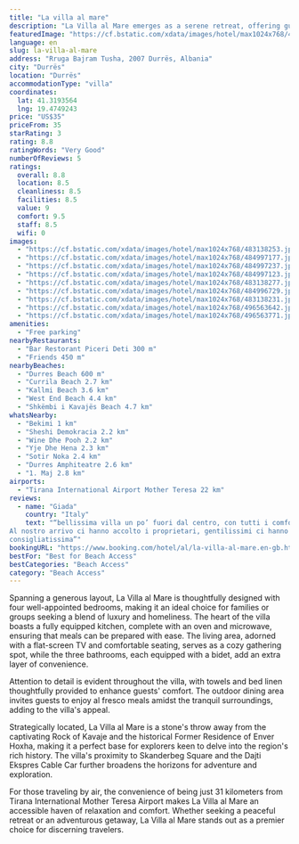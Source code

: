 ```yaml
---
title: "La villa al mare"
description: "La Villa al Mare emerges as a serene retreat, offering guests a unique blend of comfort and convenience with its prime location just over a kilometer from the sun-drenched shores of Durres Beach."
featuredImage: "https://cf.bstatic.com/xdata/images/hotel/max1024x768/483138253.jpg?k=6494449a063a3ee2469aded77c5bbb7ec3044330cfb9dd605d17bcbd07368a63&o=&hp=1"
language: en
slug: la-villa-al-mare
address: "Rruga Bajram Tusha, 2007 Durrës, Albania"
city: "Durrës"
location: "Durrës"
accommodationType: "villa"
coordinates:
  lat: 41.3193564
  lng: 19.4749243
price: "US$35"
priceFrom: 35
starRating: 3
rating: 8.8
ratingWords: "Very Good"
numberOfReviews: 5
ratings:
  overall: 8.8
  location: 8.5
  cleanliness: 8.5
  facilities: 8.5
  value: 9
  comfort: 9.5
  staff: 8.5
  wifi: 0
images:
  - "https://cf.bstatic.com/xdata/images/hotel/max1024x768/483138253.jpg?k=6494449a063a3ee2469aded77c5bbb7ec3044330cfb9dd605d17bcbd07368a63&o=&hp=1"
  - "https://cf.bstatic.com/xdata/images/hotel/max1024x768/484997177.jpg?k=da70ebc802d65062fb1c04da688be0bb5d720b67cd1b7ce8fb7acc9384036e4f&o=&hp=1"
  - "https://cf.bstatic.com/xdata/images/hotel/max1024x768/484997237.jpg?k=54fa4501fbfc049e5c7c1a26559a672466da1d098ea3b4d4f0f6876021e7c29d&o=&hp=1"
  - "https://cf.bstatic.com/xdata/images/hotel/max1024x768/484997123.jpg?k=263c647a918e5724f1a6610d78c9ffe4dfb67eeab45e60f9aeb9eed187617b9a&o=&hp=1"
  - "https://cf.bstatic.com/xdata/images/hotel/max1024x768/483138277.jpg?k=75e65143eab66ff8e352722db55d55fcadd707f237b95c18c5a593c815c08041&o=&hp=1"
  - "https://cf.bstatic.com/xdata/images/hotel/max1024x768/484996729.jpg?k=29f7b8ad8bb6963b42541f87c475f503ebc8ddc2c1d243950f5de77ddb6e77b4&o=&hp=1"
  - "https://cf.bstatic.com/xdata/images/hotel/max1024x768/483138231.jpg?k=7a39b9861f8f9b32a630a1f2af8713cf6259685653916f818163620bc7bd76c6&o=&hp=1"
  - "https://cf.bstatic.com/xdata/images/hotel/max1024x768/496563642.jpg?k=013b077252bef57c44aa595b309f6589e3cfb6065205a29fa373d192352a3f79&o=&hp=1"
  - "https://cf.bstatic.com/xdata/images/hotel/max1024x768/496563771.jpg?k=942e594b5a05d2a9b534a54525dde9561d07c79f8673ae0ab13c40cbef4d2502&o=&hp=1"
amenities:
  - "Free parking"
nearbyRestaurants:
  - "Bar Restorant Piceri Deti 300 m"
  - "Friends 450 m"
nearbyBeaches:
  - "Durres Beach 600 m"
  - "Currila Beach 2.7 km"
  - "Kallmi Beach 3.6 km"
  - "West End Beach 4.4 km"
  - "Shkëmbi i Kavajës Beach 4.7 km"
whatsNearby:
  - "Bekimi 1 km"
  - "Sheshi Demokracia 2.2 km"
  - "Wine Dhe Pooh 2.2 km"
  - "Yje Dhe Hena 2.3 km"
  - "Sotir Noka 2.4 km"
  - "Durres Amphiteatre 2.6 km"
  - "1. Maj 2.8 km"
airports:
  - "Tirana International Airport Mother Teresa 22 km"
reviews:
  - name: "Giada"
    country: "Italy"
    text: "“bellissima villa un po’ fuori dal centro, con tutti i comfort, ottimo livello di pulizia
Al nostro arrivo ci hanno accolto i proprietari, gentilissimi ci hanno dato un sacco di informazioni utili della città, ci siamo sentiti a casa.
consigliatissima”"
bookingURL: "https://www.booking.com/hotel/al/la-villa-al-mare.en-gb.html?aid=8035640"
bestFor: "Best for Beach Access"
bestCategories: "Beach Access"
category: "Beach Access"
---
```


Spanning a generous layout, La Villa al Mare is thoughtfully designed with four well-appointed bedrooms, making it an ideal choice for families or groups seeking a blend of luxury and homeliness. The heart of the villa boasts a fully equipped kitchen, complete with an oven and microwave, ensuring that meals can be prepared with ease. The living area, adorned with a flat-screen TV and comfortable seating, serves as a cozy gathering spot, while the three bathrooms, each equipped with a bidet, add an extra layer of convenience.

Attention to detail is evident throughout the villa, with towels and bed linen thoughtfully provided to enhance guests' comfort. The outdoor dining area invites guests to enjoy al fresco meals amidst the tranquil surroundings, adding to the villa's appeal.

Strategically located, La Villa al Mare is a stone's throw away from the captivating Rock of Kavaje and the historical Former Residence of Enver Hoxha, making it a perfect base for explorers keen to delve into the region's rich history. The villa's proximity to Skanderbeg Square and the Dajti Ekspres Cable Car further broadens the horizons for adventure and exploration.

For those traveling by air, the convenience of being just 31 kilometers from Tirana International Mother Teresa Airport makes La Villa al Mare an accessible haven of relaxation and comfort. Whether seeking a peaceful retreat or an adventurous getaway, La Villa al Mare stands out as a premier choice for discerning travelers.